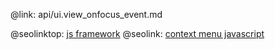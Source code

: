@link: api/ui.view_onfocus_event.md

@seolinktop: [js framework](https://webix.com)
@seolink: [context menu javascript](https://webix.com/widget/contextmenu/)